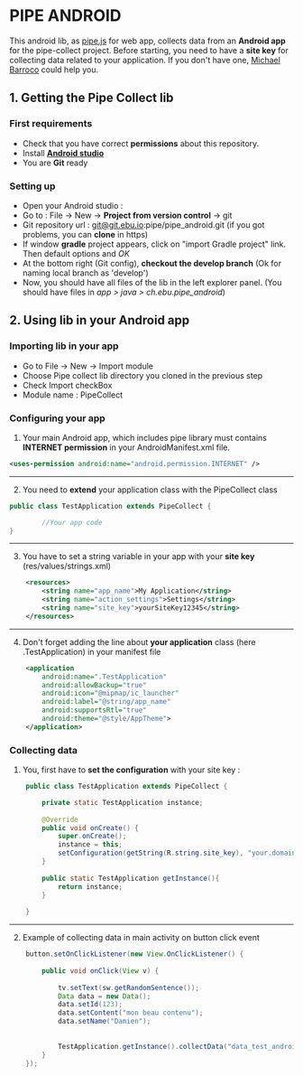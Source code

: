 # PIPE ANDROID

This android lib, as [pipe.js](https://git.ebu.io/pipe/pipe-js) for web app, collects data from an **Android app** for the pipe-collect project.
Before starting, you need to have a **site key** for collecting data related to your application. If you don't have one, [Michael Barroco](barroco@ebu.ch) could help you.

## 1. Getting the Pipe Collect lib

### First requirements

* Check that you have correct **permissions** about this repository.
* Install **[Android studio](http://developer.android.com/sdk/index.html)**
* You are **Git** ready

### Setting up

* Open your Android studio : 
* Go to : File -> New -> **Project from version control** -> git
* Git repository url : git@git.ebu.io:pipe/pipe_android.git (if you got problems, you can **clone** in https)
* If window **gradle** project appears, click on "import Gradle project" link. Then default options and *OK*
* At the bottom right (Git config), **checkout the develop branch** (Ok for naming local branch as 'develop')
* Now, you should have all files of the lib in the left explorer panel. (You should have files in *app > java > ch.ebu.pipe_android*)


## 2. Using lib in your Android app

### Importing lib in your app

* Go to File -> New -> Import module 
* Choose Pipe collect lib directory you cloned in the previous step 
* Check Import checkBox
* Module name : PipeCollect

### Configuring your app

1. Your main Android app, which includes pipe library must contains **INTERNET permission** in your AndroidManifest.xml file.
```xml
<uses-permission android:name="android.permission.INTERNET" />
```
_____________________

2. You need to **extend** your application class with the PipeCollect class
```java
public class TestApplication extends PipeCollect {

        //Your app code
}
```
_____________________

3. You have to set a string variable in your app with your **site key** (res/values/strings.xml)
```xml
    <resources>
        <string name="app_name">My Application</string>
        <string name="action_settings">Settings</string>
        <string name="site_key">yourSiteKey12345</string>
    </resources>
```
_____________________

4. Don't forget adding the line about **your application** class (here .TestApplication) in your manifest file
```xml
    <application
        android:name=".TestApplication"
        android:allowBackup="true"
        android:icon="@mipmap/ic_launcher"
        android:label="@string/app_name"
        android:supportsRtl="true"
        android:theme="@style/AppTheme">
    </application>
```

### Collecting data

1. You, first have to **set the configuration** with your site key : 
```java
    public class TestApplication extends PipeCollect {

        private static TestApplication instance;
    
        @Override
        public void onCreate() {
            super.onCreate();
            instance = this;
            setConfiguration(getString(R.string.site_key), "your.domain.name");
        }
    
        public static TestApplication getInstance(){
            return instance;
        }
    
    }
```
_____________________

2. Example of collecting data in main activity on button click event
```java
    button.setOnClickListener(new View.OnClickListener() {
    
        public void onClick(View v) {
    
            tv.setText(sw.getRandomSentence());
            Data data = new Data();
            data.setId(123);
            data.setContent("mon beau contenu");
            data.setName("Damien");
    
    
            TestApplication.getInstance().collectData("data_test_android", data);
        }
    });
```